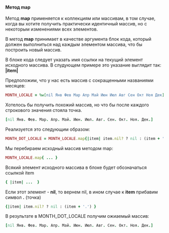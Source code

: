 #### Метод map

Метод **map** применяется к коллекциям или массивам, в том случае, когда вы хотите получить практически идентичный массив, но с некоторым изменениями всех элементов.

В метод **map** принимает в качестве аргумента блок кода, который должен выполниться над каждым элементом массива, что бы построить новый массив.

В блоке кода следует указать имя ссылки на текущий элемент исходного массива. В слудующем примере это указание выглядит так: <b>|item|</b>

Предположим, что у нас есть массив с сокращенными названиями месяцев:

```ruby
MONTH_LOCALE = %w[nil Янв Фев Мар Апр Май Июн Июл Авг Сен Окт Ноя Дек]
```

Хотелось бы получить похожий массив, но что бы после каждого строкового значения стояла точка.

```ruby
[nil Янв. Фев. Мар. Апр. Май. Июн. Июл. Авг. Сен. Окт. Ноя. Дек.]
```

Реализуется это следующим образом:

```ruby
MONTH_DOT_LOCALE = MONTH_LOCALE.map{|item| item.nil? ? nil : (item + '.') }
```

Мы перебираем исходный массив методом map:

```ruby
MONTH_LOCALE.map{ ... }
```

Всякий элемент исходного массива в блоке будет обозначаться ссылкой item

```ruby
{ |item| ...  }
```

Если этот элемент - **nil**, то вернем nil, в ином случае к **item** прибавим символ **.** (точка)

```ruby
{|item| item.nil? ? nil : (item + '.') }
```

В результате в MONTH_DOT_LOCALE получим ожиаемый массив:

```ruby
[nil Янв. Фев. Мар. Апр. Май. Июн. Июл. Авг. Сен. Окт. Ноя. Дек.]
```
